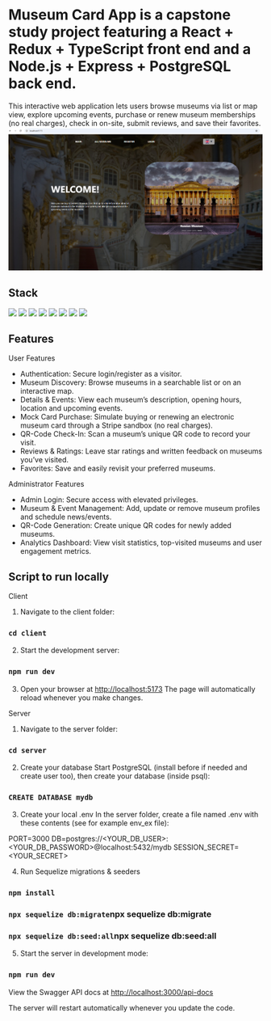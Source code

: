 # Museum Card App is a capstone study project featuring a React + Redux + TypeScript front end and a Node.js + Express + PostgreSQL back end.

This interactive web application lets users browse museums via list or map view, explore upcoming events, purchase or renew museum memberships (no real charges), check in on-site, submit reviews, and save their favorites.
![Front page:](./Front_page.png)

## Stack
<img src="https://img.shields.io/badge/React-20232A?style=for-the-badge&logo=react&logoColor=61DAFB" /> <img src="https://img.shields.io/badge/Redux-593D88?style=for-the-badge&logo=redux&logoColor=white" /> <img src="https://img.shields.io/badge/TypeScript-007ACC?style=for-the-badge&logo=typescript&logoColor=white" /> <img src="https://img.shields.io/badge/Vite-B73BFE?style=for-the-badge&logo=vite&logoColor=FFD62E" /> <img src="https://img.shields.io/badge/Node%20js-339933?style=for-the-badge&logo=nodedotjs&logoColor=white" /> <img src="https://img.shields.io/badge/Express%20js-000000?style=for-the-badge&logo=express&logoColor=white" /> <img src="https://img.shields.io/badge/PostgreSQL-316192?style=for-the-badge&logo=postgresql&logoColor=white" /> <img src="https://img.shields.io/badge/Swagger-85EA2D?style=for-the-badge&logo=Swagger&logoColor=white" />

## Features
User Features
- Authentication: Secure login/register as a visitor.
- Museum Discovery: Browse museums in a searchable list or on an interactive map.
- Details & Events: View each museum’s description, opening hours, location and upcoming events.
- Mock Card Purchase: Simulate buying or renewing an electronic museum card through a Stripe sandbox (no real charges).
- QR-Code Check-In: Scan a museum’s unique QR code to record your visit.
- Reviews & Ratings: Leave star ratings and written feedback on museums you’ve visited.
- Favorites: Save and easily revisit your preferred museums.

Administrator Features
- Admin Login: Secure access with elevated privileges.
- Museum & Event Management: Add, update or remove museum profiles and schedule news/events.
- QR-Code Generation: Create unique QR codes for newly added museums.
- Analytics Dashboard: View visit statistics, top-visited museums and user engagement metrics.
  
## Script to run locally

Client

1. Navigate to the client folder:
   
  ### `cd client`

2. Start the development server:
   
  ### `npm run dev`

3. Open your browser at [http://localhost:5173](http://localhost:5173) 
  The page will automatically reload whenever you make changes.

Server

1. Navigate to the server folder:

  ### `cd server`

2. Create your database
  Start PostgreSQL (install before if needed and create user too), then create your database (inside psql):

  ### `CREATE DATABASE mydb`

3. Create your local .env
  In the server folder, create a file named .env with these contents (see for example env_ex file):

  PORT=3000
  DB=postgres://<YOUR_DB_USER>:<YOUR_DB_PASSWORD>@localhost:5432/mydb
  SESSION_SECRET=<YOUR_SECRET>

4. Run Sequelize migrations & seeders
   
  ### `npm install`
  ### `npx sequelize db:migrate`npx sequelize db:migrate
  ### `npx sequelize db:seed:all`npx sequelize db:seed:all

5. Start the server in development mode:

  ### `npm run dev`

View the Swagger API docs at [http://localhost:3000/api-docs](http://localhost:3000/api-docs)  

The server will restart automatically whenever you update the code.
